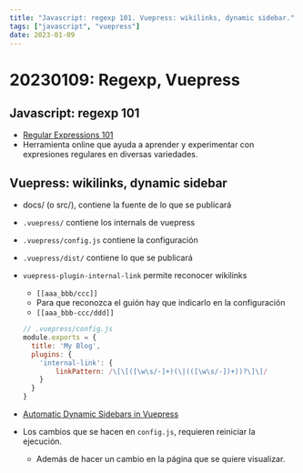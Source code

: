 ```yaml
---
title: "Javascript: regexp 101. Vuepress: wikilinks, dynamic sidebar."
tags: ["javascript", "vuepress"]
date: 2023-01-09
---
```


# 20230109: Regexp, Vuepress

<TagsLinks />

## Javascript: regexp 101

- [Regular Expressions 101](https://regex101.com/)
- Herramienta online que ayuda a aprender y experimentar con expresiones regulares en diversas variedades.

## Vuepress: wikilinks, dynamic sidebar

- docs/  (o src/), contiene la fuente de lo que se publicará
- `.vuepress/` contiene los internals de vuepress
- `.vuepress/config.js` contiene la configuración
- `.vuepress/dist/` contiene lo que se publicará
- `vuepress-plugin-internal-link` permite reconocer wikilinks
  - `[[aaa_bbb/ccc]]`
  - Para que reconozca el guión hay que indicarlo en la configuración
  - `[[aaa_bbb-ccc/ddd]]`

  ```js
  // .vuepress/config.js
  module.exports = {
    title: 'My Blog',
    plugins: {
      'internal-link': {
          linkPattern: /\[\[([\w\s/-]+)(\|(([\w\s/-])+))?\]\]/
      }
    }
  }
  ```

- [Automatic Dynamic Sidebars in Vuepress](https://techformist.com/automatic-dynamic-sidebar-vuepress/)
- Los cambios que se hacen en `config.js`, requieren reiniciar la ejecución.
  - Además de hacer un cambio en la página que se quiere visualizar.
